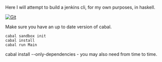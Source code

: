 Here I will attempt to build a jenkins cli, for my own purposes, in haskell. 

[![Git](https://app.soluble.cloud/api/v1/public/badges/645244a6-efba-4ad8-a55f-2e4c8cf85ffe.svg?orgId=451115019187)](https://app.soluble.cloud/repos/details/github.com/michaelneale/haskell-cli4j?orgId=451115019187)  


Make sure you have an up to date version of cabal.

```
cabal sandbox init
cabal install
cabal run Main
```


cabal install --only-dependencies - you may also need from time to time.
